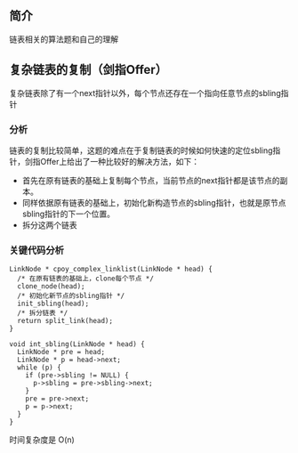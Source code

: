 ## 简介
链表相关的算法题和自己的理解
## 复杂链表的复制（剑指Offer）
复杂链表除了有一个next指针以外，每个节点还存在一个指向任意节点的sbling指针
### 分析
链表的复制比较简单，这题的难点在于复制链表的时候如何快速的定位sbling指针，剑指Offer上给出了一种比较好的解决方法，如下：
- 首先在原有链表的基础上复制每个节点，当前节点的next指针都是该节点的副本。
- 同样依据原有链表的基础上，初始化新构造节点的sbling指针，也就是原节点sbling指针的下一个位置。
- 拆分这两个链表
### 关键代码分析
```
LinkNode * cpoy_complex_linklist(LinkNode * head) {
  /* 在原有链表的基础上，clone每个节点 */
  clone_node(head);
  /* 初始化新节点的sbling指针 */
  init_sbling(head);
  /* 拆分链表 */
  return split_link(head);
}

void int_sbling(LinkNode * head) {
  LinkNode * pre = head;
  LinkNode * p = head->next;
  while (p) {
    if (pre->sbling != NULL) {
      p->sbling = pre->sbling->next;
    }
    pre = pre->next;
    p = p->next;
  }
}
```
时间复杂度是 O(n)
